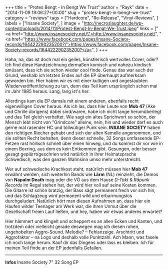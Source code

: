 +++
title = "Protes Bengt - In Bengt We Trust"
author = "Rayk"
date = "2014-11-09 19:06:27+00:00"
slug = "protes-bengt-in-bengt-we-trust"
category = "reviews"
tags = ["Hardcore", "Re-Release", "Vinyl-Reviews", ]
labels = ["Insane Society", ]
image = "http://necroslaughter.de/wp-content/uploads/2014/11/Protest-Bengt-In-Bengt-We-Trust.jpeg"
links = ["<a href=\"http://www.insanesociety.net/\">http://www.insanesociety.net/</a>", "<a href=\"https://www.facebook.com/pages/Insane-Society-records/164422290235200?\">https://www.facebook.com/pages/Insane-Society-records/164422290235200?</a>", ]
+++

Haha, na, das ist doch mal ein geiles, künstlerisch wertvolles Cover, oder? Ich find diese Handzeichnung dermaßen komisch und nahezu kindisch amüsant, dass ich sie schon wieder cool finde. Genau das war auch der Grund, weshalb ich letzten Endes auf die EP überhaupt aufmerksam geworden bin. Hier haben wir es mit einer kultigen und angestaubten Wiederveröffentlichung zu tun, denn das Teil kam ursprünglich schon mal im Jahr 1985 heraus. Lang, lang ist's her.

Allerdings kam die EP damals mit einem anderen, ebenfalls recht eigenwilligen Cover heraus. Als ich las, dass hier Leute von **Mob 47** (Ake und Chrille übrigens) dabei sind/waren, habe ich nicht lange herumüberlegt und das Teil gleich verhaftet. Wie sagt ein altes Sprichwort so schön, der Mensch lebt nicht von "Grindcore" alleine, nein, hin und wieder darf es auch gerne mal rasender HC und tollwütiger Punk sein. **INSANE SOCIETY** haben den richtigen Riecher gehabt und sich der alten Kamelle angenommen, und sie sollten Recht behalten, denn dieser schnelle, 32 Songs umfassende EP-Fetzen rast höllisch schnell über einen hinweg, und du kommst dir vor wie in einem Boxring, aus dem es kein Entkommen gibt. Gesungen, oder besser gesagt geplärrt/geschrien wird natürlich in ihrer Heimatsprache Schwedisch, was den ganzen Wahnsinn umso mehr unterstreicht.

Wer auf schwedische Krachkost steht, natürlich müssen hier **Mob 47** erwähnt werden, sich weiterhin Bands wie **Lärm** (NL) reinzieht, die Demos von **Napalm Death** mag oder die VÖ aus dem Hause _D-Takt_ &amp; _Råpunk Records_ im Regal stehen hat, der wird hier voll auf seine Kosten kommen. Die Gitarre ist schön bratzig, der Bass sägt permanent frech vor sich hin, und das Schlagzeug wird permanent wild und erbarmungslos durchgeludert. Natürlich hört man diesen Aufnahmen an, dass hier ein Haufen wilder Teenager am Werk war, die ihren Unmut über die Gesellschaft freien Lauf ließen, und hey, haben wir etwas anderes erwartet?

Hier hämmert und klingelt und scheppert es an allen Ecken und Kanten, und trotzdem oder vielleicht gerade deswegen mag ich diesen rohen, ungehobelten Aggro-Sound. Melodie? – Fehlanzeige. Arschtritt und Aggrofaktor – na Logo und deshalb volle Punktzahl. Ach Mann, was fasele ich noch lange herum. Kauf dir das Dingens oder lass es bleiben. Ich für meinen Teil finde an der EP jedenfalls Gefallen.



---
**Infos**
Insane Society
7" 32 Song EP
